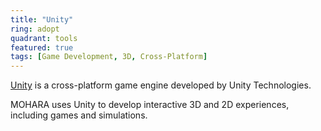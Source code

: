 ```yaml
---
title: "Unity"
ring: adopt
quadrant: tools
featured: true
tags: [Game Development, 3D, Cross-Platform]
---
```


[Unity](https://unity.com/) is a cross-platform game engine developed by Unity Technologies.

MOHARA uses Unity to develop interactive 3D and 2D experiences, including games and simulations.
